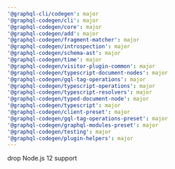 ```yaml
---
'@graphql-cli/codegen': major
'@graphql-codegen/cli': major
'@graphql-codegen/core': major
'@graphql-codegen/add': major
'@graphql-codegen/fragment-matcher': major
'@graphql-codegen/introspection': major
'@graphql-codegen/schema-ast': major
'@graphql-codegen/time': major
'@graphql-codegen/visitor-plugin-common': major
'@graphql-codegen/typescript-document-nodes': major
'@graphql-codegen/gql-tag-operations': major
'@graphql-codegen/typescript-operations': major
'@graphql-codegen/typescript-resolvers': major
'@graphql-codegen/typed-document-node': major
'@graphql-codegen/typescript': major
'@graphql-codegen/client-preset': major
'@graphql-codegen/gql-tag-operations-preset': major
'@graphql-codegen/graphql-modules-preset': major
'@graphql-codegen/testing': major
'@graphql-codegen/plugin-helpers': major
---
```


drop Node.js 12 support
